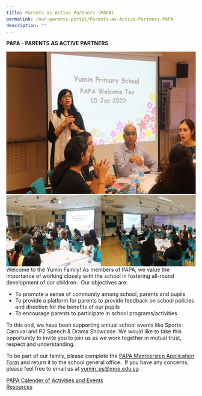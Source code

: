 ```yaml
---
title: Parents as Active Partners (PAPA)
permalink: /our-parents-portal/Parents-as-Active-Partners-PAPA
description: ""
---
```

**PAPA - PARENTS AS ACTIVE PARTNERS**

![](/images/PAPA%20Picture1%20(1).jpg)
<img src="/images/PAPA%20Picture%202%20(1).jpg" 
     style="width:50%;float:left">
		 <img src="/images/PAPA%20Picture%203%20(1).jpg" 
     style="width:50%;float:left">
		 
		 
Welcome to the Yumin Family! As members of PAPA, we value the importance of working closely with the school in fostering all-round development of our children.  Our objectives are:  

*   To promote a sense of community among school, parents and pupils
*   To provide a platform for parents to provide feedback on school policies and direction for the benefits of our pupils
*   To encourage parents to participate in school programs/activities

To this end, we have been supporting annual school events like Sports Carnival and P2 Speech & Drama Showcase. We would like to take this opportunity to invite you to join us as we work together in mutual trust, respect and understanding.

To be part of our family, please complete the [PAPA Membership Application Form](https://yuminpri.moe.edu.sg/qql/slot/u203/images/pages/our_partners/PAPA/PAPA%20application%20form.docx) and return it to the school general office.  If you have any concerns, please feel free to email us at [yumin\_ps@moe.edu.sg](mailto:yumin_ps@moe.edu.sg) .

<a href="/images/workplan.png"> PAPA Calender of Activities and Events </a>
<br>[Resources](https://www.schoolbag.sg/)